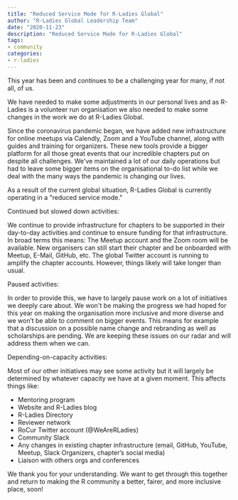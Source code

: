 ```yaml
---
title: "Reduced Service Mode for R-Ladies Global"
author: "R-Ladies Global Leadership Team"
date: "2020-11-23"
description: "Reduced Service Mode for R-Ladies Global"
tags: 
- community
categories:
- r-ladies
---
```




This year has been and continues to be a challenging year for many, if not all, of us.

We have needed to make some adjustments in our personal lives and as R-Ladies is a volunteer run organisation we also needed to make some changes in the work we do at R-Ladies Global.

Since the coronavirus pandemic began, we have added new infrastructure for online meetups via Calendly, Zoom and a YouTube channel, along with guides and training for organizers. These new tools provide a bigger platform for all those great events that our incredible chapters put on despite all challenges. We've maintained a lot of our daily operations but had to leave some bigger items on the organisational to-do list while we deal with the many ways the pandemic is changing our lives.

As a result of the current global situation, R-Ladies Global is currently operating in a "reduced service mode."

Continued but slowed down activities:

We continue to provide infrastructure for chapters to be supported in their day-to-day activities and continue to ensure funding for that infrastructure. In broad terms this means: The Meetup account and the Zoom room will be available. New organisers can still start their chapter and be onboarded with Meetup, E-Mail, GitHub, etc. The global Twitter account is running to amplify the chapter accounts. However, things likely will take longer than usual.

Paused activities:

In order to provide this, we have to largely pause work on a lot of initiatives we deeply care about. We won't be making the progress we had hoped for this year on making the organisation more inclusive and more diverse and we won’t be able to comment on bigger events. This means for example that a discussion on a possible name change and rebranding as well as scholarships are pending. We are keeping these issues on our radar and will address them when we can.

Depending-on-capacity activities:

Most of our other initiatives may see some activity but it will largely be determined by whatever capacity we have at a given moment. This affects things like: 

* Mentoring program
* Website and R-Ladies blog
* R-Ladies Directory
* Reviewer network
* RoCur Twitter account (@WeAreRLadies)
* Community Slack
* Any changes in existing chapter infrastructure (email, GitHub, YouTube, Meetup, Slack Organizers, chapter’s social media)
* Liaison with others orgs and conferences

We thank you for your understanding. We want to get through this together and return to making the R community a better, fairer, and more inclusive place, soon!
